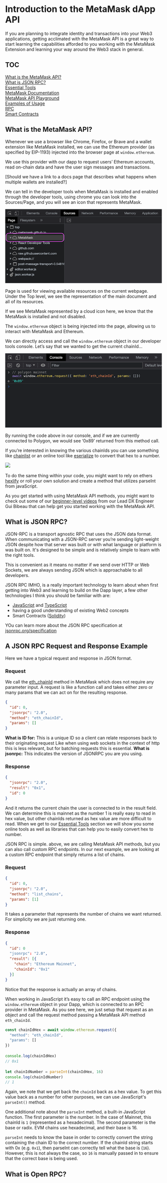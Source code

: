 # Introduction to the MetaMask dApp API

If you are planning to integrate identity and transactions into your Web3 applications, getting acclimated with the MetaMask API is a great way to start learning the capabilities afforded to you working with the MetaMask Extension and learning your way around the Web3 stack in general.

## TOC

[What is the MetaMask API?](#what-is-the-metamask-api)  
[What is JSON RPC?](#what-is-json-rpc)  
[Essential Tools](#essential-tools)  
[MetaMask Documentation](#metamask-documentation)  
[MetaMask API Playground](#metamask-api-playground)  
[Examples of Usage](#examples-of-usage)  
[RPC](#rpc)  
[Smart Contracts](#smart-contracts)  

## What is the MetaMask API?

Whenever we use a browser like Chrome, Firefox, or Brave and a wallet extension like MetaMask installed, we can use the Ethereum provider (as specified by EIP-1193) injected into the browser page at `window.ethereum`.

We use this provider with our dapp to request users’ Ethereum accounts, read on-chain data and have the user sign messages and transactions.

[Should we have a link to a docs page that describes what happens when multiple wallets are installed?]

We can tell in the developer tools when MetaMask is installed and enabled through the developer tools, using chrome you can look into the Sources/Page, and you will see an icon that represents MetaMask.

![](./images/01-sources-page.png)

Page is used for viewing available resources on the current webpage. 
Under the Top level, we see the representation of the main document and all of its resources.

If we see MetaMask represented by a cloud icon here, we know that the MetaMask is installed and not disabled.

The `window.ethereum` object is being injected into the page, allowing us to interact with MetaMask and Ethereum.

We can directly access and call the `window.ethereum` object in our developer tools console. Let’s say that we wanted to get the current chainId…

![](./images/02-console-eth-chainid.png)

By running the code above in our console, and if we are currently connected to Polygon, we would see ‘0x89’ returned from this method call.

If you’re interested in knowing the various chainIds you can use something like [chainlist](https://chainlist.org) or an online tool like [eserialize](https://eserialize.com/) to convert that hex to a number.

![](./images//03-hex-to-number.pngg)

To do the same thing within your code, you might want to rely on ethers [hexlify](https://docs.ethers.io/v4/api-utils.html) or roll your own solution and create a method that utilizes parseInt from javaScript.

As you get started with using MetaMask API methods, you might want to check out some of our [beginner-level videos](https://www.youtube.com/watch?v=03lbmYrawV8) from our Lead DX Engineer Gui Bibeau that can help get you started working with the MetaMask API.

## What is JSON RPC?

JSON-RPC is a transport agnostic RPC that uses the JSON data format. When communicating with a JSON-RPC server you’re sending light-weight JSON despite how that server was built or with what language or platform is was built on. It's designed to be simple and is relatively simple to learn with the right tools.

This is convenient as it means no matter if we send over HTTP or Web Sockets, we are always sending JSON which is approachable to all developers.

JSON RPC IMHO, is a really important technology to learn about when first getting into Web3 and learning to build on the Dapp layer, a few other technologies I think you should be familiar with are:

- [JavaScript](https://www.udemy.com/courses/search/?src=ukw&q=javascript) and [TypeScript](https://www.typescriptlang.org/docs/handbook/typescript-from-scratch.html)
- having a good understanding of existing Web2 concepts
- Smart Contracts ([Solidity](https://docs.soliditylang.org/))

YOu can learn more about the JSON RPC specification at [jsonrpc.org/specification](jsonrpc.org/specification)


## A JSON RPC Request and Response Example

Here we have a typical request and response in JSON format.

### Request

We call the [eth_chainId](https://metamask.github.io/api-playground/api-documentation/#eth_chainId) method in MetaMask which does not require any parameter input. A request is like a function call and takes either zero or many params that we can act on for the resulting response.

```json
{
  "id": 0,
  "jsonrpc": "2.0",
  "method": "eth_chainId",
  "params": []
}
```

**What is ID for:** This is a unique ID so a client can relate responses back to their originating request
Like when using web sockets in the context of http this is less relevant, but for batching requests this is essential.
**What is jsonrpc:** This indicates the version of JSONRPC you are you using.

### Response
```json
{
  "jsonrpc": "2.0",
  "result": "0x1",
  "id": 0
}
```

And it returns the current chain the user is connected to in the result field. We can determine this is mainnet as the number 1 is really easy to read in hex value, but other chainIds returned as hex value are more difficult to read. When we get to our [Essential Tools](#essential-tools) section we will show you some online tools as well as libraries that can help you to easily convert hex to number.

JSON RPC is simple. above, we are calling MetaMask API methods, but you can also call custom RPC endpoints. In our next example, we are looking at a custom RPC endpoint that simply returns a list of chains.

### Request
```json
{
  "id": 0,
  "jsonrpc": "2.0",
  "method": "list_chains",
  "params": [1]
}
```

It takes a parameter that represents the number of chains we want returned. For simplicity we are just returning one.

### Response
```json
{
  "id": 0
  "jsonrpc": "2.0",
  "result": [{
    "chain": "Ethereum Mainnet",
    "chainId": "0x1"
  }]
}
```

Notice that the response is actually an array of chains.

When working in JavaScript it’s easy to call an RPC endpoint using the `window.ethereum` object in your Dapp, which is connected to an RPC provider in MetaMask. 
As you see here, we just setup that request as an object and call the request method passing a MetaMask API method `eth_chainId`.

```javascript
const chainIdHex = await window.ethereum.request({
  "method": "eth_chainId",
  "params": []
})

console.log(chainIdHex)
// 0x1

let chainIdNumber = parseInt(chainIdHex, 16)
console.log(chainIdNumber)
// 1
```

Again, we note that we get back the `chainId` back as a hex value. To get this value back as a number for other purposes, we can use JavaScript's `parseInt()` method.

One additional note about the `parseInt` method, a built-in JavaScript function. The first parameter is the number. In the case of Mainnet, this chainId is `1` (represented as a hexadecimal). The second parameter is the base or radix. EVM chains use hexadecimal, and their base is 16.

`parseInt` needs to know the base in order to correctly convert the string containing the chain ID to the correct number. If the chainId string starts with 0x (e.g. `0x1`), then parseInt can correctly tell what the base is (`16`). However, this is not always the case, so `16` is manually passed in to ensure that the correct base is being used.

## What is Open RPC?


